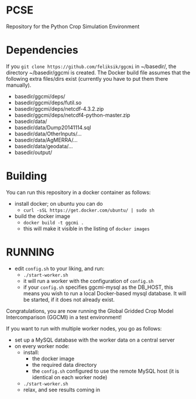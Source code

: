 PCSE
====

Repository for the Python Crop Simulation Environment

# Dependencies #

If you `git clone https://github.com/feliksik/ggcmi` in ~/basedir/, the directory ~/basedir/ggcmi is created. 
The Docker build file assumes that the following extra files/dirs exist (currently you have to put them there manually). 
* basedir/ggcmi/deps/
* basedir/ggcmi/deps/futil.so
* basedir/ggcmi/deps/netcdf-4.3.2.zip
* basedir/ggcmi/deps/netcdf4-python-master.zip
* basedir/data/
* basedir/data/Dump20141114.sql
* basedir/data/OtherInputs/...
* basedir/data/AgMERRA/...
* basedir/data/geodata/...
* basedir/output/

# Building #

You can run this repository in a docker container as follows: 

* install docker; on ubuntu you can do 
  * `curl -sSL https://get.docker.com/ubuntu/ | sudo sh`
* build the docker image
  * `docker build -t ggcmi .`
  * this will make it visible in the listing of `docker images`

# RUNNING #
* edit `config.sh` to your liking, and run: 
  * `./start-worker.sh`
  * it will run a worker with the configuration of `config.sh`
  * if your `config.sh` specifies ggcmi-mysql as the DB_HOST, this means you wish to run a local Docker-based mysql database. It will be started, if it does not already exist. 

Congratulations, you are now running the Global Gridded Crop Model Intercomparison (GGCMI) in a test environment! 

If you want to run with multiple worker nodes, you go as follows: 
* set up a MySQL database with the worker data on a central server
* on every worker node: 
  * install: 
    * the docker image
    * the required data directory
    * the `config.sh` configured to use the remote MySQL host (it is identical on each worker node)
  * `./start-worker.sh`
  * relax, and see results coming in



